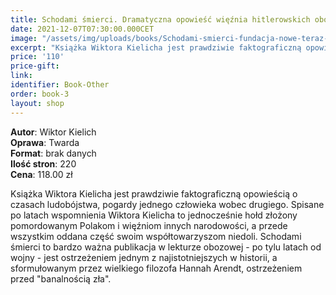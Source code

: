 ```yaml
---
title: Schodami śmierci. Dramatyczna opowieść więźnia hitlerowskich obozów poznańskiego Fortu VII i Mauthausen-Gusen
date: 2021-12-07T07:30:00.000CET
image: "/assets/img/uploads/books/Schodami-smierci-fundacja-nowe-teraz-sklep.jpg"
excerpt: "Książka Wiktora Kielicha jest prawdziwie faktograficzną opowieścią o czasach ludobójstwa, pogardy jednego człowieka wobec drugiego."
price: '110' 
price-gift: 
link: 
identifier: Book-Other
order: book-3
layout: shop
---
```

 
**Autor**: Wiktor Kielich   
**Oprawa**: Twarda      
**Format**: brak danych   
**Ilość stron**: 220     
**Cena**: 118.00 zł


Książka Wiktora Kielicha jest prawdziwie faktograficzną opowieścią o czasach ludobójstwa, pogardy jednego człowieka wobec drugiego. Spisane po latach wspomnienia Wiktora Kielicha to jednocześnie hołd złożony pomordowanym Polakom i więźniom innych narodowości, a przede wszystkim oddana część swoim współtowarzyszom niedoli. Schodami śmierci to bardzo ważna publikacja w lekturze obozowej - po tylu latach od wojny - jest ostrzeżeniem jednym z najistotniejszych w historii, a sformułowanym przez wielkiego filozofa Hannah Arendt, ostrzeżeniem przed "banalnością zła". 